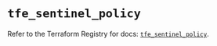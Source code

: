 # `tfe_sentinel_policy`

Refer to the Terraform Registry for docs: [`tfe_sentinel_policy`](https://registry.terraform.io/providers/hashicorp/tfe/0.51.0/docs/resources/sentinel_policy).
